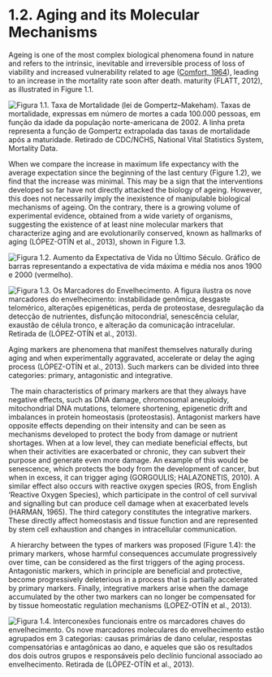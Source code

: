 # 1.2. Aging and its Molecular Mechanisms

Ageing is one of the most complex biological phenomena found in nature and refers to the intrinsic, inevitable and irreversible process of loss of viability and increased vulnerability related to age \([Comfort, 1964](../citations/references.md)\), leading to an increase in the mortality rate soon after death. maturity \(FLATT, 2012\), as illustrated in Figure 1.1.



![Figura 1.1. Taxa de Mortalidade \(lei de Gompertz&#x2013;Makeham\). Taxas de mortalidade, expressas em n&#xFA;mero de mortes a cada 100.000 pessoas, em fun&#xE7;&#xE3;o da idade da popula&#xE7;&#xE3;o norte-americana de 2002. A linha preta representa a fun&#xE7;&#xE3;o de Gompertz extrapolada das taxas de mortalidade ap&#xF3;s a maturidade. Retirado de CDC/NCHS, National Vital Statistics System, Mortality Data.](https://lh5.googleusercontent.com/DPShe0Vdj3Qw2lLJfqQQlXG2cipQ2_duq5Fn785r9R8F4sJzqaUBcOLO0shdRdHtpHWGAYgm6Ynnih7TfloguylQfQ2Y1bzRGj_JjxNRWt_-wSt_qra_l6YeO_xLJoeRX7j0JV2i=s0)

When we compare the increase in maximum life expectancy with the average expectation since the beginning of the last century \(Figure 1.2\), we find that the increase was minimal. This may be a sign that the interventions developed so far have not directly attacked the biology of ageing. However, this does not necessarily imply the inexistence of manipulable biological mechanisms of ageing. On the contrary, there is a growing volume of experimental evidence, obtained from a wide variety of organisms, suggesting the existence of at least nine molecular markers that characterize aging and are evolutionarily conserved, known as hallmarks of aging \(LÓPEZ-OTÍN et al., 2013\), shown in Figure 1.3.

![ Figura 1.2. Aumento da Expectativa de Vida no &#xDA;ltimo S&#xE9;culo. Gr&#xE1;fico de barras representando a expectativa de vida m&#xE1;xima e m&#xE9;dia nos anos 1900 e 2000 \(vermelho\).](https://lh5.googleusercontent.com/rrapzXVdAbfRuFQs9_9PVAxwgwQPWfUCfgNB5qLuuXhlkoOKYo_92dWgwDCN8YzmHtfYmcrUHLa1V_LYy5wSmOsbWrY32puYt_phVJbgvbHXO4MIREXsrnxAPVoXyvYY6y_nUzEP=s0)

![Figura 1.3. Os Marcadores do Envelhecimento. A figura ilustra os nove marcadores do envelhecimento: instabilidade gen&#xF4;mica, desgaste telom&#xE9;rico, altera&#xE7;&#xF5;es epigen&#xE9;ticas, perda de proteostase, desregula&#xE7;&#xE3;o da detec&#xE7;&#xE3;o de nutrientes, disfun&#xE7;&#xE3;o mitocondrial, senesc&#xEA;ncia celular, exaust&#xE3;o de c&#xE9;lula tronco, e altera&#xE7;&#xE3;o da comunica&#xE7;&#xE3;o intracelular. Retirada de \(L&#xD3;PEZ-OT&#xCD;N et al., 2013\).](https://lh5.googleusercontent.com/StqjBYbcLrVfdR9DHZPYyqH0VJpy7mnvaW4uB0pEHXQFmSTFDC31_SOD5IHtqGEjIDkOL8ZeedJ83Q75IXvOIfpcXi-e2OHtk8YDErx8ewHtlHdTCQXx8V1WR5Qpa76PpUv-ux_l=s0)

Aging markers are phenomena that manifest themselves naturally during aging and when experimentally aggravated, accelerate or delay the aging process \(LÓPEZ-OTÍN et al., 2013\). Such markers can be divided into three categories: primary, antagonistic and integrative.

‌ The main characteristics of primary markers are that they always have negative effects, such as DNA damage, chromosomal aneuploidy, mitochondrial DNA mutations, telomere shortening, epigenetic drift and imbalances in protein homeostasis \(proteostasis\). Antagonist markers have opposite effects depending on their intensity and can be seen as mechanisms developed to protect the body from damage or nutrient shortages. When at a low level, they can mediate beneficial effects, but when their activities are exacerbated or chronic, they can subvert their purpose and generate even more damage. An example of this would be senescence, which protects the body from the development of cancer, but when in excess, it can trigger aging \(GORGOULIS; HALAZONETIS, 2010\). A similar effect also occurs with reactive oxygen species \(ROS, from English ‘Reactive Oxygen Species\), which participate in the control of cell survival and signalling but can produce cell damage when at exacerbated levels \(HARMAN, 1965\). The third category constitutes the integrative markers. These directly affect homeostasis and tissue function and are represented by stem cell exhaustion and changes in intracellular communication.

‌ A hierarchy between the types of markers was proposed \(Figure 1.4\): the primary markers, whose harmful consequences accumulate progressively over time, can be considered as the first triggers of the aging process. Antagonistic markers, which in principle are beneficial and protective, become progressively deleterious in a process that is partially accelerated by primary markers. Finally, integrative markers arise when the damage accumulated by the other two markers can no longer be compensated for by tissue homeostatic regulation mechanisms \(LOPEZ-OTÍN et al., 2013\).

![Figura 1.4. Interconex&#xF5;es funcionais entre os marcadores chaves do envelhecimento. Os nove marcadores moleculares do envelhecimento est&#xE3;o agrupados em 3 categorias: causas prim&#xE1;rias de dano celular, respostas compensat&#xF3;rias e antag&#xF4;nicas ao dano, e aqueles que s&#xE3;o os resultados dos dois outros grupos e respons&#xE1;veis pelo decl&#xED;nio funcional associado ao envelhecimento. Retirada de \(L&#xD3;PEZ-OT&#xCD;N et al., 2013\).](https://lh4.googleusercontent.com/EG0jOT4eYfagwHgdBejyL2eOCN3top6nOwoM94RO7npUOiWMYEUYAAKNQdNHz2Fx4OHF6nF8IQE33A45oYGADwZuGRfkXkudVHoMquZGbVDek4V9aWe7_2dry35YBad_5i_NDuSj=s0)

